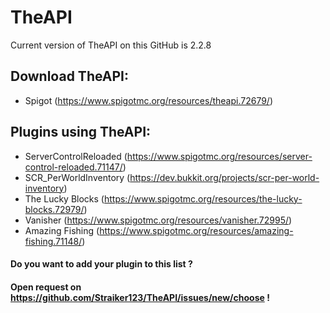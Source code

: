 # TheAPI
Current version of TheAPI on this GitHub is 2.2.8

## Download TheAPI:
* Spigot (https://www.spigotmc.org/resources/theapi.72679/)

## Plugins using TheAPI:
* ServerControlReloaded (https://www.spigotmc.org/resources/server-control-reloaded.71147/)
* SCR_PerWorldInventory (https://dev.bukkit.org/projects/scr-per-world-inventory)
* The Lucky Blocks (https://www.spigotmc.org/resources/the-lucky-blocks.72979/)
* Vanisher (https://www.spigotmc.org/resources/vanisher.72995/)
* Amazing Fishing (https://www.spigotmc.org/resources/amazing-fishing.71148/)

#### Do you want to add your plugin to this list ?
#### Open request on https://github.com/Straiker123/TheAPI/issues/new/choose !
